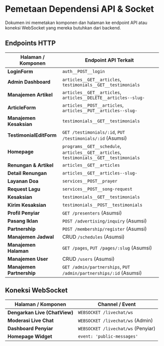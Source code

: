# Pemetaan Dependensi API & Socket

Dokumen ini memetakan komponen dan halaman ke endpoint API atau koneksi WebSocket yang mereka butuhkan dari backend.

## Endpoints HTTP

| Halaman / Komponen        | Endpoint API Terkait                      |
| ------------------------- | ----------------------------------------- |
| **LoginForm**             | `auth__POST__login`                       |
| **Admin Dashboard**       | `articles__GET__articles`, `testimonials__GET__testimonials` |
| **Manajemen Artikel**     | `articles__GET__articles`, `articles__DELETE__articles--slug-` |
| **ArticleForm**           | `articles__POST__articles`, `articles__PUT__articles--slug-` |
| **Manajemen Kesaksian**   | `testimonials__GET__testimonials`         |
| **TestimonialEditForm**   | `GET /testimonials/:id`, `PUT /testimonials/:id` (Asumsi) |
| **Homepage**              | `programs__GET__schedule`, `articles__GET__articles`, `testimonials__GET__testimonials` |
| **Renungan & Artikel**    | `articles__GET__articles`                 |
| **Detail Renungan**       | `articles__GET__articles--slug-`          |
| **Layanan Doa**           | `services__POST__prayer`                  |
| **Request Lagu**          | `services__POST__song-request`            |
| **Kesaksian**             | `testimonials__GET__testimonials`         |
| **Kirim Kesaksian**       | `testimonials__POST__testimonials`        |
| **Profil Penyiar**        | `GET /presenters` (Asumsi)                |
| **Pasang Iklan**          | `POST /advertising/inquiry` (Asumsi)      |
| **Partnership**           | `POST /membership/register` (Asumsi)      |
| **Manajemen Jadwal**      | CRUD `/schedules` (Asumsi)                |
| **Manajemen Halaman**     | `GET /pages`, `PUT /pages/:slug` (Asumsi) |
| **Manajemen User**        | CRUD `/users` (Asumsi)                    |
| **Manajemen Partnership** | `GET /admin/partnerships`, `PUT /admin/partnerships/:id` (Asumsi) |

## Koneksi WebSocket

| Halaman / Komponen        | Channel / Event                           |
| ------------------------- | ----------------------------------------- |
| **Dengarkan Live (ChatView)** | `WEBSOCKET /livechat/ws`                  |
| **Moderasi Live Chat**    | `WEBSOCKET /livechat/ws` (Admin)          |
| **Dashboard Penyiar**     | `WEBSOCKET /livechat/ws` (Penyiar)        |
| **Homepage Widget**       | `event: 'public-messages'`                |
